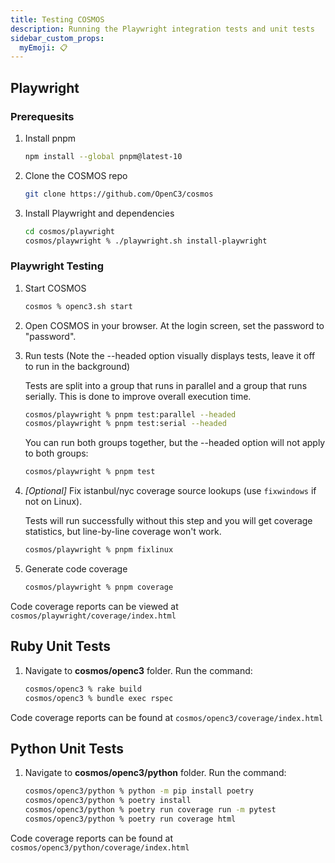 ```yaml
---
title: Testing COSMOS
description: Running the Playwright integration tests and unit tests
sidebar_custom_props:
  myEmoji: 📋
---
```


## Playwright

### Prerequesits

1. Install pnpm

   ```bash
   npm install --global pnpm@latest-10
   ```

1. Clone the COSMOS repo

   ```bash
   git clone https://github.com/OpenC3/cosmos
   ```

1. Install Playwright and dependencies

   ```bash
   cd cosmos/playwright
   cosmos/playwright % ./playwright.sh install-playwright
   ```

### Playwright Testing

1. Start COSMOS

   ```bash
   cosmos % openc3.sh start
   ```

1. Open COSMOS in your browser. At the login screen, set the password to "password".

1. Run tests (Note the --headed option visually displays tests, leave it off to run in the background)

   Tests are split into a group that runs in parallel and a group that runs serially. This is done to improve overall execution time.

   ```bash
   cosmos/playwright % pnpm test:parallel --headed
   cosmos/playwright % pnpm test:serial --headed
   ```

   You can run both groups together, but the --headed option will not apply to both groups:

   ```bash
   cosmos/playwright % pnpm test
   ```

1. _[Optional]_ Fix istanbul/nyc coverage source lookups (use `fixwindows` if not on Linux).

   Tests will run successfully without this step and you will get coverage statistics, but line-by-line coverage won't work.

   ```bash
   cosmos/playwright % pnpm fixlinux
   ```

1. Generate code coverage

   ```bash
   cosmos/playwright % pnpm coverage
   ```

Code coverage reports can be viewed at `cosmos/playwright/coverage/index.html`

## Ruby Unit Tests

1. Navigate to **cosmos/openc3** folder. Run the command:

   ```bash
   cosmos/openc3 % rake build
   cosmos/openc3 % bundle exec rspec
   ```

Code coverage reports can be found at `cosmos/openc3/coverage/index.html`

## Python Unit Tests

1. Navigate to **cosmos/openc3/python** folder. Run the command:

   ```bash
   cosmos/openc3/python % python -m pip install poetry
   cosmos/openc3/python % poetry install
   cosmos/openc3/python % poetry run coverage run -m pytest
   cosmos/openc3/python % poetry run coverage html
   ```

Code coverage reports can be found at `cosmos/openc3/python/coverage/index.html`

